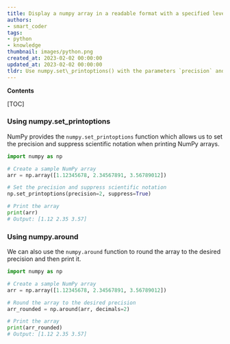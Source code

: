```yaml
---
title: Display a numpy array in a readable format with a specified level of precision
authors:
- smart_coder
tags:
- python
- knowledge
thumbnail: images/python.png
created_at: 2023-02-02 00:00:00
updated_at: 2023-02-02 00:00:00
tldr: Use numpy.set\_printoptions() with the parameters `precision` and `suppress` set to the desired values.
---
```


**Contents**

[TOC]

### Using numpy.set_printoptions

NumPy provides the `numpy.set_printoptions` function which allows us to set the precision and suppress scientific notation when printing NumPy arrays.

```python
import numpy as np

# Create a sample NumPy array
arr = np.array([1.12345678, 2.34567891, 3.56789012])

# Set the precision and suppress scientific notation
np.set_printoptions(precision=2, suppress=True)

# Print the array
print(arr)
# Output: [1.12 2.35 3.57]
```

### Using numpy.around

We can also use the `numpy.around` function to round the array to the desired precision and then print it.

```python
import numpy as np

# Create a sample NumPy array
arr = np.array([1.12345678, 2.34567891, 3.56789012])

# Round the array to the desired precision
arr_rounded = np.around(arr, decimals=2)

# Print the array
print(arr_rounded)
# Output: [1.12 2.35 3.57]
```
